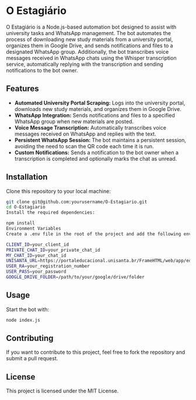 # O Estagiário

O Estagiário is a Node.js-based automation bot designed to assist with university tasks and WhatsApp management. The bot automates the process of downloading new study materials from a university portal, organizes them in Google Drive, and sends notifications and files to a designated WhatsApp group. Additionally, the bot transcribes voice messages received in WhatsApp chats using the Whisper transcription service, automatically replying with the transcription and sending notifications to the bot owner.

## Features

- **Automated University Portal Scraping:** Logs into the university portal, downloads new study materials, and organizes them in Google Drive.
- **WhatsApp Integration:** Sends notifications and files to a specified WhatsApp group when new materials are posted.
- **Voice Message Transcription:** Automatically transcribes voice messages received on WhatsApp and replies with the text.
- **Persistent WhatsApp Session:** The bot maintains a persistent session, avoiding the need to scan the QR code each time it is run.
- **Custom Notifications:** Sends a notification to the bot owner when a transcription is completed and optionally marks the chat as unread.

## Installation

Clone this repository to your local machine:

```bash
git clone git@github.com:yourusername/O-Estagiario.git
cd O-Estagiario
Install the required dependencies:
```

```bash
npm install
Environment Variables
Create a .env file in the root of the project and add the following environment variables:
```

```bash
CLIENT_ID=your_client_id
PRIVATE_CHAT_ID=your_private_chat_id
MY_CHAT_ID=your_chat_id
UNISANTA_URL=https://portaleducacional.unisanta.br/FrameHTML/web/app/edu/PortalEducacional/login/
USER_RA=your_registration_number
USER_PASS=your_password
GOOGLE_DRIVE_FOLDER=/path/to/your/google/drive/folder
```

## Usage
Start the bot with:

```bash
node index.js
```

## Contributing
If you want to contribute to this project, feel free to fork the repository and submit a pull request.

## License
This project is licensed under the MIT License.     